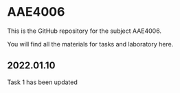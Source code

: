 # AAE4006
This is the GitHub repository for the subject AAE4006.

You will find all the materials for tasks and laboratory here. 

## 2022.01.10
Task 1 has been updated
